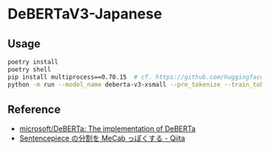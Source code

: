 # DeBERTaV3-Japanese

## Usage
```sh
poetry install
poetry shell
pip install multiprocess==0.70.15  # cf. https://github.com/huggingface/datasets/issues/5613
python -m run --model_name deberta-v3-xsmall --pre_tokenize --train_tokenizer --train_model
```

## Reference
- [microsoft/DeBERTa: The implementation of DeBERTa](https://github.com/microsoft/DeBERTa)
- [Sentencepiece の分割を MeCab っぽくする - Qiita](https://qiita.com/taku910/items/fbaeab4684665952d5a9)

